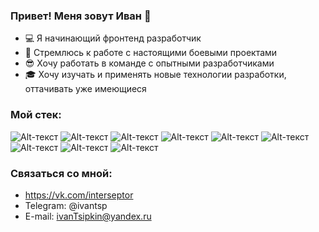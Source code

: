 ### Привет! Меня зовут Иван :wave:

- :computer: Я начинающий фронтенд разработчик
- :muscle: Стремлюсь к работе с настоящими боевыми проектами
- :sunglasses: Хочу работать в команде с опытными разработчиками
- :mortar_board: Хочу изучать и применять новые технологии разработки, оттачивать уже имеющиеся

### Мой стек:
![Alt-текст](https://cdn.icon-icons.com/icons2/2107/PNG/48/file_type_vscode_icon_130084.png)
![Alt-текст](https://cdn.icon-icons.com/icons2/2107/PNG/48/file_type_html_icon_130541.png)
![Alt-текст](https://cdn.icon-icons.com/icons2/2107/PNG/48/file_type_css_icon_130661.png)
![Alt-текст](https://cdn.icon-icons.com/icons2/2107/PNG/512/file_type_styled_icon_130142.png)
![Alt-текст](https://cdn.icon-icons.com/icons2/2107/PNG/48/file_type_js_official_icon_130509.png)
![Alt-текст](https://cdn.icon-icons.com/icons2/2415/PNG/512/typescript_original_logo_icon_146317.png)
![Alt-текст](https://cdn.icon-icons.com/icons2/2415/PNG/48/react_original_logo_icon_146374.png)
![Alt-текст](https://cdn.icon-icons.com/icons2/2107/PNG/48/file_type_git_icon_130581.png)
![Alt-текст](https://cdn.icon-icons.com/icons2/2415/PNG/48/webpack_original_logo_icon_146300.png)

### Связаться со мной:
- https://vk.com/interseptor
- Telegram: @ivantsp
- E-mail: ivanTsipkin@yandex.ru
